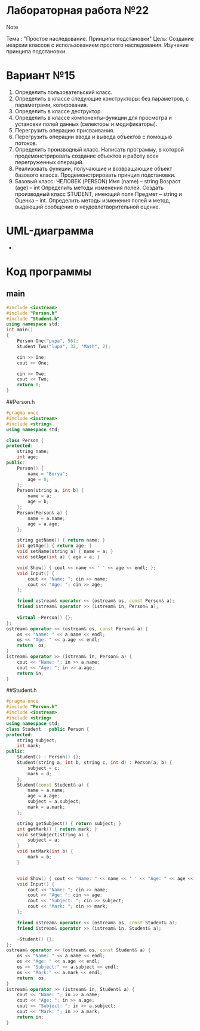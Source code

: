 # Лабораторная работа №22
>[!NOTE]
>Тема : "Простое наследование. Принципы подстановки"
>Цель: Создание иеархии классов с использованием простого наследования. Изучение принципа подстановки.

# Вариант №15
1. Определить пользовательский класс.
2. Определить в классе следующие конструкторы: без параметров, с параметрами, копирования.
3. Определить в классе деструктор.
4. Определить в классе компоненты-функции для просмотра и установки полей данных (селекторы и модификаторы).
5. Перегрузить операцию присваивания.
6. Перегрузить операции ввода и вывода объектов с помощью потоков.
7. Определить производный класс. Написать программу, в которой продемонстрировать создание объектов и работу всех перегруженных операций.
9. Реализовать функции, получающие и возвращающие объект базового класса. Продемонстрировать принцип подстановки.
10. Базовый класс:
ЧЕЛОВЕК (PERSON)
Имя (name) – string
Возраст (age) – int
Определить методы изменения полей.
Создать производный класс STUDENT, имеющий поля Предмет – string и Оценка – int. Определить методы изменения полей и метод, выдающий сообщение о
неудовлетворительной оценке.

# UML-диаграмма
-

# Код программы
## main
```cpp
#include <iostream>
#include "Person.h"
#include "Student.h"
using namespace std;
int main()
{
	Person One("pupa", 56);
	Student Two("lupa", 32, "Math", 2);

	cin >> One;
	cout << One;

	cin >> Two;
	cout << Two;
	return 0;
}
```
##Person.h
```cpp
#pragma once
#include <iostream>
#include <string>
using namespace std;

class Person {
protected:
    string name;
    int age;
public:
    Person() {
        name = "Borya";
        age = 0;
    };
    Person(string a, int b) {
        name = a;
        age = b;
    };
    Person(Person& a) {
        name = a.name;
        age = a.age;
    };

    string getName() { return name; }
    int getAge() { return age; }
    void setName(string a) { name = a; }
    void setAge(int a) { age = a; }

    void Show() { cout << name << ' ' << age << endl; };
    void Input() {
        cout << "Name: "; cin >> name;
        cout << "Age: "; cin >> age;
    };

    friend ostream& operator << (ostream& os, const Person& a);
    friend istream& operator >> (istream& in, Person& a);
    
    virtual ~Person() {};
};
ostream& operator << (ostream& os, const Person& a) {
    os << "Name: " << a.name << endl;
    os << "Age: " << a.age << endl;
    return  os;
}
istream& operator >> (istream& in, Person& a) {
    cout << "Name: "; in >> a.name;
    cout << "Age: "; in >> a.age;
    return in;
}
```
##Student.h
```cpp
#pragma once
#include "Person.h"
#include <iostream>
#include <string>
using namespace std;
class Student : public Person {
protected:
    string subject;
    int mark;
public:
    Student() : Person() {};
    Student(string a, int b, string c, int d) : Person(a, b) {
        subject = c;
        mark = d;
    };
    Student(const Student& a) {
        name = a.name;
        age = a.age;
        subject = a.subject;
        mark = a.mark;
    };

    string getSubject() { return subject; }
    int getMark() { return mark; }
    void setSubject(string a) {
        subject = a;
    }
    void setMark(int b) {
        mark = b;
    }


    void Show() { cout << "Name: " << name << ' ' << "Age: " << age << ' ' << "Subject: " << subject << "Mark:" << mark << endl; };
    void Input() {
        cout << "Name: "; cin >> name;
        cout << "Age: "; cin >> age;
        cout << "Subject: "; cin >> subject;
        cout << "Mark: "; cin >> mark;
    };

    friend ostream& operator << (ostream& os, const Student& a);
    friend istream& operator >> (istream& in, Student& a);

    ~Student() {};
};
ostream& operator << (ostream& os, const Student& a) {
    os << "Name: " << a.name << endl;
    os << "Age: " << a.age << endl;
    os << "Subject:" << a.subject << endl;
    os << "Mark:" << a.mark << endl;
    return  os;
}
istream& operator >> (istream& in, Student& a) {
    cout << "Name: "; in >> a.name;
    cout << "Age: "; in >> a.age;
    cout << "Subject: "; in >> a.subject;
    cout << "Mark: "; in >> a.mark;
    return in;
}
```
